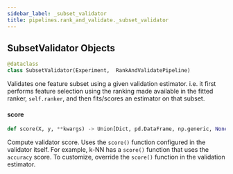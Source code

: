 ```yaml
---
sidebar_label: _subset_validator
title: pipelines.rank_and_validate._subset_validator
---
```


## SubsetValidator Objects

```python
@dataclass
class SubsetValidator(Experiment,  RankAndValidatePipeline)
```

Validates one feature subset using a given validation estimator. i.e. it first
performs feature selection using the ranking made available in the fitted ranker,
`self.ranker`, and then fits/scores an estimator on that subset.

#### score

```python
def score(X, y, **kwargs) -> Union[Dict, pd.DataFrame, np.generic, None]
```

Compute validator score. Uses the `score()` function configured in the
validator itself. For example, k-NN has a `score()` function that uses the
`accuracy` score. To customize, override the `score()` function in the
validation estimator.

